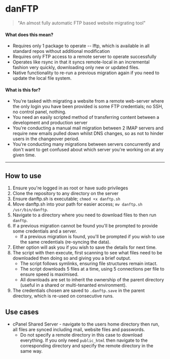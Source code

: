 # danFTP
> "An almost fully automatic FTP based website migrating tool"

#### What does this mean?
* Requires only 1 package to operate -- lftp, which is available in all standard repos without additional modification
* Requires only FTP access to a remote server to operate successfully
* Operates like rsync in that it syncs remote-local in an incremental fashion very quickly, downloading only new or updated files.
* Native functionality to re-run a previous migration again if you need to update the local file system.

#### What is this for?
* You're tasked with migrating a website from a remote web-server where the only login you have been provided is some FTP credentials; no SSH, no control panel, nothing.
* You need an easily scripted method of transferring content between a development and production server
* You're conducting a manual mail migration between 2 IMAP servers and require new emails pulled down whilst DNS changes, so as not to hinder users in the changeover period.
* You're conducting many migrations between servers concurrently and don't want to get confused about which server you're working on at any given time.

----

## How to use
1. Ensure you're logged in as root or have sudo privileges
2. Clone the repository to any directory on the server
3. Ensure danftp.sh is executable; `chmod +x danftp.sh`
3. Move danftp.sh into your path for easier access; `mv danftp.sh /usr/bin/danftp`.
4. Navigate to a directory where you need to download files to then run `danftp`.
5. If a previous migration cannot be found you'll be prompted to provide some credentials and a server.
   * If a previous migration is found, you'll be prompted if you wish to use the same credentials (re-syncing the data).
6. Either option will ask you if you wish to save the details for next time.
7. The script with then execute, first scanning to see what files need to be downloaded then doing so and giving you a brief output.
   * The script follows symlinks, ensuring file structures remain intact.
   * The script downloads 5 files at a time, using 5 connections per file to ensure speed is maximised.
   * All downloads are set to inherit the ownership of the parent directory (useful in a shared or multi-tenanted environment).
8. The credentials chosen are saved to `.danftp.save` in the parent directory, which is re-used on consecutive runs.

## Use cases
* cPanel Shared Server - navigate to the users home directory then run, all files are synced including mail, website files and passwords.
  * Do not specify a remote directory in this case to download everything. If you only need `public_html` then navigate to the corresponding directory and specify the remote directory in the same way.
